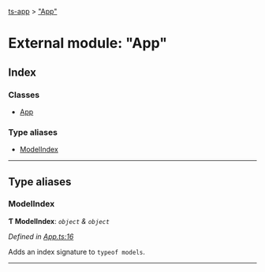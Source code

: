 [ts-app](../README.md) > ["App"](../modules/_app_.md)

# External module: "App"

## Index

### Classes

* [App](../classes/_app_.app.md)

### Type aliases

* [ModelIndex](_app_.md#modelindex)

---

## Type aliases

<a id="modelindex"></a>

###  ModelIndex

**Ƭ ModelIndex**: *`object` & `object`*

*Defined in [App.ts:16](https://github.com/jmeyers91/ts-app/blob/0a84084/src/App.ts#L16)*

Adds an index signature to `typeof models`.

___

